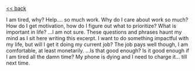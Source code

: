 [<< back](/index.md)

I am tired, why?
Help.... so much work.
Why do I care about work so much?
How do I get motivation, how do I figure out what to prioritize?
What is important in life? ...I am not sure.
These questions and phrases haunt my mind as I sit here writing this excerpt.
I want to do something impactful with my life, but will I get it doing my current job?
The job pays well though, I am comfortable, at least monetarily. ...Is that good enough?
Is it good enough if I am tired all the damn time? My phone is dying and I need to charge it... till next time.
